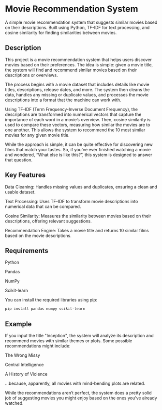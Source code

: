 # Movie Recommendation System
A simple movie recommendation system that suggests similar movies based on their descriptions. Built using Python, TF-IDF for text processing, and cosine similarity for finding similarities between movies.

## Description
This project is a movie recommendation system that helps users discover movies based on their preferences. The idea is simple: given a movie title, the system will find and recommend similar movies based on their descriptions or overviews.

The process begins with a movie dataset that includes details like movie titles, descriptions, release dates, and more. The system then cleans the data, handles any missing or duplicate values, and processes the movie descriptions into a format that the machine can work with.

Using TF-IDF (Term Frequency-Inverse Document Frequency), the descriptions are transformed into numerical vectors that capture the importance of each word in a movie’s overview. Then, cosine similarity is used to compare these vectors, measuring how similar the movies are to one another. This allows the system to recommend the 10 most similar movies for any given movie title.

While the approach is simple, it can be quite effective for discovering new films that match your tastes. So, if you’ve ever finished watching a movie and wondered, “What else is like this?”, this system is designed to answer that question.

## Key Features
Data Cleaning: Handles missing values and duplicates, ensuring a clean and usable dataset.

Text Processing: Uses TF-IDF to transform movie descriptions into numerical data that can be compared.

Cosine Similarity: Measures the similarity between movies based on their descriptions, offering relevant suggestions.

Recommendation Engine: Takes a movie title and returns 10 similar films based on the movie descriptions.


## Requirements
Python 

Pandas

NumPy

Scikit-learn

You can install the required libraries using pip:

``` bash
pip install pandas numpy scikit-learn
```


## Example
If you input the title "Inception", the system will analyze its description and recommend movies with similar themes or plots. Some possible recommendations might include:

   The Wrong Missy
   
   Central Intelligence
   
   A History of Violence
   
...because, apparently, all movies with mind-bending plots are related.

While the recommendations aren’t perfect, the system does a pretty solid job of suggesting movies you might enjoy based on the ones you've already watched.
